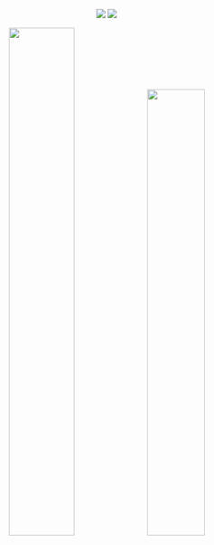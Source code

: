 


<p align="center">
    <img  src="https://img.shields.io/badge/noice-noise-blueviolet" />
    <img  src="https://img.shields.io/badge/1%20Corinthians-4%3A7-blue" />
</p>

<p align="center">
    <img width="48%" src="https://github-readme-streak-stats.herokuapp.com?user=noice-noise&theme=midnight-purple" />
    <img width="45%" src="https://github-readme-stats.vercel.app/api?username=noice-noise&show_icons=true&theme=midnight-purple" />
</p>

